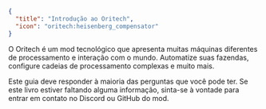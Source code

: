 ```json
{
  "title": "Introdução ao Oritech",
  "icon": "oritech:heisenberg_compensator"
}
```

O Oritech é um mod tecnológico que apresenta muitas máquinas diferentes de processamento e interação com o mundo. Automatize suas fazendas, configure cadeias de processamento complexas e muito mais.

Este guia deve responder à maioria das perguntas que você pode ter. Se este livro estiver faltando alguma informação, sinta-se à vontade para entrar em contato no Discord ou GitHub do mod.

